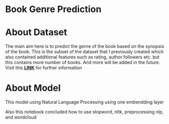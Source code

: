 # Book Genre Prediction
# About Dataset
The main aim here is to predict the genre of the book based on the synopsis of the book. This is the subset of the dataset that I previously created which also contained additional features such as rating, author followers etc. but this contains more number of books. And more will be added in the future. Visit this [**LINK**](https://www.kaggle.com/datasets/athu1105/book-genre-prediction) for further information 

# About Model
This model using Natural Language Processing using one embendding layer

Also this notebook concluded how to use stopword, nltk, preprocessing nlp, and wordcloud



